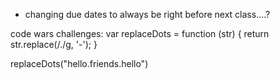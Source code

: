 
- changing due dates to always be right before next class....?


code wars challenges: 
var replaceDots = function (str) {
  return str.replace(/\./g, '-');
}

replaceDots("hello.friends.hello")